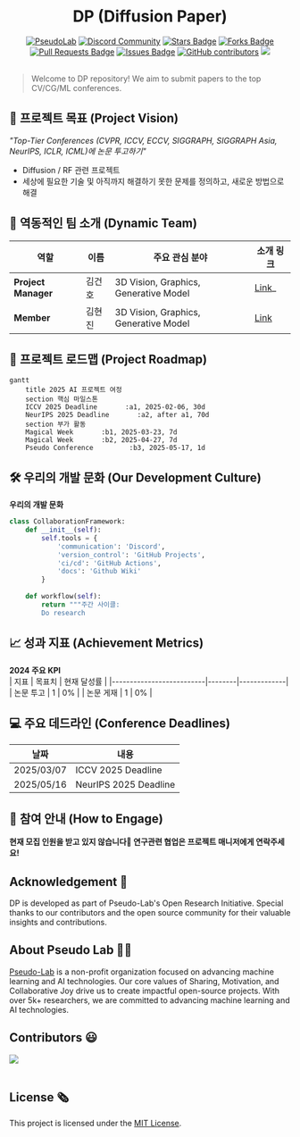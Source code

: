 <h1 align="center"> DP (Diffusion Paper) </h1>

<div align="center">
<a href="https://pseudo-lab.com"><img src="https://img.shields.io/badge/PseudoLab-S10-3776AB" alt="PseudoLab"/></a>
<a href="https://discord.gg/EPurkHVtp2"><img src="https://img.shields.io/badge/Discord-BF40BF" alt="Discord Community"/></a>
<a href="https://github.com/Pseudo-Lab/10th-template/stargazers"><img src="https://img.shields.io/github/stars/Pseudo-Lab/DP_Diffusion_Paper" alt="Stars Badge"/></a>
<a href="https://github.com/Pseudo-Lab/10th-template/network/members"><img src="https://img.shields.io/github/forks/Pseudo-Lab/DP_Diffusion_Paper" alt="Forks Badge"/></a>
<a href="https://github.com/Pseudo-Lab/10th-template/pulls"><img src="https://img.shields.io/github/issues-pr/Pseudo-Lab/DP_Diffusion_Paper" alt="Pull Requests Badge"/></a>
<a href="https://github.com/Pseudo-Lab/10th-template/issues"><img src="https://img.shields.io/github/issues/Pseudo-Lab/DP_Diffusion_Paper" alt="Issues Badge"/></a>
<a href="https://github.com/Pseudo-Lab/10th-template/graphs/contributors"><img alt="GitHub contributors" src="https://img.shields.io/github/contributors/Pseudo-Lab/DP_Diffusion_Paper?color=2b9348"></a>
<a href="https://hits.seeyoufarm.com"><img src="https://hits.seeyoufarm.com/api/count/incr/badge.svg?url=https%3A%2F%2Fgithub.com%2Fpseudo-lab%2FDP_Diffusion_Paper&count_bg=%2379C83D&title_bg=%23555555&icon=&icon_color=%23E7E7E7&title=hits&edge_flat=false"/></a>
</div>
<br>

<!-- sheilds: https://shields.io/ -->
<!-- hits badge: https://hits.seeyoufarm.com/ -->

> Welcome to DP repository! We aim to submit papers to the top CV/CG/ML conferences.

## 🌟 프로젝트 목표 (Project Vision)
_"Top-Tier Conferences (CVPR, ICCV, ECCV, SIGGRAPH, SIGGRAPH Asia, NeurIPS, ICLR, ICML)에 논문 투고하기"_  
- Diffusion / RF 관련 프로젝트
- 세상에 필요한 기술 및 아직까지 해결하기 못한 문제를 정의하고, 새로운 방법으로 해결

## 🧑 역동적인 팀 소개 (Dynamic Team)

| 역할          | 이름 | 주요 관심 분야                          | 소개 링크 |
|---------------|------|----------------------------------------|-------|
| **Project Manager** | 김건호 | 3D Vision, Graphics, Generative Model | [Link](https://soulmates2.github.io/)_ |
| **Member** | 김현진 | 3D Vision, Graphics, Generative Model | [Link](https://kormachine.github.io/) |


## 🚀 프로젝트 로드맵 (Project Roadmap)
```mermaid
gantt
    title 2025 AI 프로젝트 여정
    section 핵심 마일스톤
    ICCV 2025 Deadline       :a1, 2025-02-06, 30d
    NeurIPS 2025 Deadline       :a2, after a1, 70d
    section 부가 활동
    Magical Week       :b1, 2025-03-23, 7d
    Magical Week       :b2, 2025-04-27, 7d
    Pseudo Conference         :b3, 2025-05-17, 1d
```


## 🛠️ 우리의 개발 문화 (Our Development Culture)
**우리의 개발 문화**  
```python
class CollaborationFramework:
    def __init__(self):
        self.tools = {
            'communication': 'Discord',
            'version_control': 'GitHub Projects',
            'ci/cd': 'GitHub Actions',
            'docs': 'Github Wiki'
        }
    
    def workflow(self):
        return """주간 사이클:
        Do research
```


## 📈 성과 지표 (Achievement Metrics)
**2024 주요 KPI**  
| 지표                     | 목표치 | 현재 달성률 |
|--------------------------|--------|-------------|
| 논문 투고                  | 1      | 0%          |
| 논문 게재                  | 1      | 0%          | 


## 💻 주요 데드라인 (Conference Deadlines)

| 날짜 | 내용 |
| ---------- | -------- |
| 2025/03/07 | ICCV 2025 Deadline    |
| 2025/05/16 | NeurIPS 2025 Deadline | 


## 🌱 참여 안내 (How to Engage)
**현재 모집 인원을 받고 있지 않습니다🥲 연구관련 협업은 프로젝트 매니저에게 연락주세요!**  

## Acknowledgement 🙏

DP is developed as part of Pseudo-Lab's Open Research Initiative. Special thanks to our contributors and the open source community for their valuable insights and contributions.

## About Pseudo Lab 👋🏼</h2>

[Pseudo-Lab](https://pseudo-lab.com/) is a non-profit organization focused on advancing machine learning and AI technologies. Our core values of Sharing, Motivation, and Collaborative Joy drive us to create impactful open-source projects. With over 5k+ researchers, we are committed to advancing machine learning and AI technologies.

<h2>Contributors 😃</h2>
<a href="https://github.com/Pseudo-Lab/DP_Diffusion_Paper/graphs/contributors">
  <img src="https://contrib.rocks/image?repo=Pseudo-Lab/DP_Diffusion_Paper" />
</a>
<br><br>

<h2>License 🗞</h2>

This project is licensed under the [MIT License](https://opensource.org/licenses/MIT).
